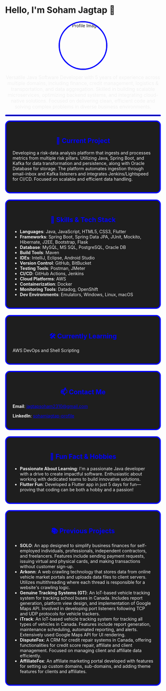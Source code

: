 
# Hello, I'm Soham Jagtap 👋

<p align="center" >
  <img src="https://github.com/Jagtapsoham/profile_photo/blob/main/Circle-Profile.jpg" alt="Profile Image" width="150" height="auto" style="border-radius: 50%; border: 4px solid #00f;">
</p>

<p align="center" style="font-size: 1.1em; color: #f0f0f0;">
  Versatile Java Software Developer with 5 years of experience across multiple domains, including finance, credit management, logistics & transportation, and data aggregation. Skilled in building scalable microservices, optimizing backend systems, and integrating cloud-native solutions. Focused on delivering clean, efficient code and solving complex problems in diverse business environments.
</p>

<hr style="border: 2px solid #00f; border-radius: 10px;"/>

<div style="border: 4px solid #00f; border-radius: 15px; padding: 20px; margin-bottom: 20px; background-color: #1e1e1e; color: #f0f0f0;">
  <h2 style="text-align: center; color: #00f;">🌟 Current Project</h2>
  <p>Developing a risk-data analysis platform that ingests and processes metrics from multiple risk pillars. Utilizing Java, Spring Boot, and Kafka for data transformation and persistence, along with Oracle Database for storage. The platform automates ingestion through email-inbox and Kafka listeners and integrates Jenkins/Lightspeed for CI/CD. Focused on scalable and efficient data handling.</p>
</div>

<div style="border: 4px solid #00f; border-radius: 15px; padding: 20px; margin-bottom: 20px; background-color: #1e1e1e; color: #f0f0f0;">
  <h2 style="text-align: center; color: #00f;">🚀 Skills & Tech Stack</h2>
  <ul>
    <li><strong>Languages</strong>: Java, JavaScript, HTML5, CSS3, Flutter</li>
    <li><strong>Frameworks</strong>: Spring Boot, Spring Data JPA, JUnit, Mockito, Hibernate, J2EE, Bootstrap, Flask</li>
    <li><strong>Database</strong>: MySQL, MS SQL, PostgreSQL, Oracle DB</li>
    <li><strong>Build Tools</strong>: Maven</li>
    <li><strong>IDEs</strong>: IntelliJ, Eclipse, Android Studio</li>
    <li><strong>Version Control</strong>: GitHub, BitBucket</li>
    <li><strong>Testing Tools</strong>: Postman, JMeter</li>
    <li><strong>CI/CD</strong>: GitHub Actions, Jenkins</li>
    <li><strong>Cloud Platforms</strong>: AWS</li>
    <li><strong>Containerization</strong>: Docker</li>
    <li><strong>Monitoring Tools</strong>: Datadog, OpenShift</li>
    <li><strong>Dev Environments</strong>: Emulators, Windows, Linux, macOS</li>
  </ul>
</div>

<div style="border: 4px solid #00f; border-radius: 15px; padding: 20px; margin-bottom: 20px; background-color: #1e1e1e; color: #f0f0f0;">
  <h2 style="text-align: center; color: #00f;">🛠️ Currently Learning</h2>
  <p>AWS DevOps and Shell Scripting</p>
</div>

<div style="border: 4px solid #00f; border-radius: 15px; padding: 20px; margin-bottom: 20px; background-color: #1e1e1e; color: #f0f0f0;">
  <h2 style="text-align: center; color: #00f;">📫 Contact Me</h2>
  <p><strong>Email</strong>: <a href="mailto:jagtapsoham2310@gmail.com" style="color: #00f;">jagtapsoham2310@gmail.com</a></p>
  <p><strong>LinkedIn</strong>: <a href="https://www.linkedin.com/in/sohamjagtap-profile/" style="color: #00f;">sohamjagtap-profile</a></p>
</div>

<div style="border: 4px solid #00f; border-radius: 15px; padding: 20px; margin-bottom: 20px; background-color: #1e1e1e; color: #f0f0f0;">
  <h2 style="text-align: center; color: #00f;">🧩 Fun Fact & Hobbies</h2>
  <ul>
    <li><strong>Passionate About Learning</strong>: I'm a passionate Java developer with a drive to create impactful software. Enthusiastic about working with dedicated teams to build innovative solutions.</li>
    <li><strong>Flutter Fun</strong>: Developed a Flutter app in just 5 days for fun—proving that coding can be both a hobby and a passion!</li>
  </ul>
</div>

<div style="border: 4px solid #00f; border-radius: 15px; padding: 20px; background-color: #1e1e1e; color: #f0f0f0;">
  <h2 style="text-align: center; color: #00f;">📚 Previous Projects</h2>
  <ul>
    <li><strong>SOLO</strong>: An app designed to simplify business finances for self-employed individuals, professionals, independent contractors, and freelancers. Features include sending payment requests, issuing virtual and physical cards, and making transactions without customer sign-up.</li>
    <li><strong>Arkonn</strong>: A web crawling technology that stores data from online vehicle market portals and uploads data files to client servers. Utilizes multithreading where each thread is responsible for a website's crawling logic.</li>
    <li><strong>Genuine Tracking Systems (GT)</strong>: An IoT-based vehicle tracking system for tracking school buses in Canada. Includes report generation, platform view design, and implementation of Google Maps API. Involved in developing port listeners following TCP and UDP protocols for vehicle trackers.</li>
    <li><strong>iTrack</strong>: An IoT-based vehicle tracking system for tracking all types of vehicles in Canada. Features include report generation, maintenance scheduling, automated reporting, and alerts. Extensively used Google Maps API for UI rendering.</li>
    <li><strong>DisputeFox</strong>: A CRM for credit repair systems in Canada, offering functionalities for credit score repair, affiliate and client management. Focused on managing client and affiliate data efficiently.</li>
    <li><strong>AffiliateFox</strong>: An affiliate marketing portal developed with features for setting up custom domains, sub-domains, and adding theme features for clients and affiliates.</li>
  </ul>
</div>
